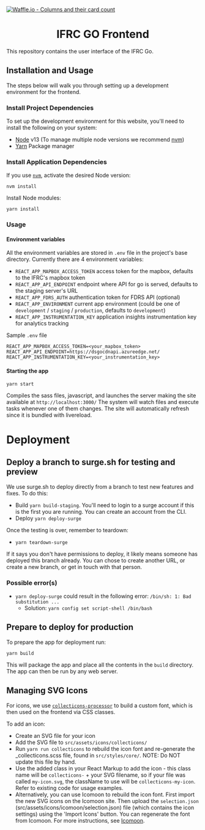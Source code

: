 [![Waffle.io - Columns and their card count](https://badge.waffle.io/IFRCGo/go-infrastructure.svg?columns=all)](https://waffle.io/IFRCGo/go-infrastructure)

<h1 align="center">IFRC GO Frontend</h1>

This repository contains the user interface of the IFRC Go.

## Installation and Usage
The steps below will walk you through setting up a development environment for the frontend.

### Install Project Dependencies
To set up the development environment for this website, you'll need to install the following on your system:

- [Node](http://nodejs.org/) v13 (To manage multiple node versions we recommend [nvm](https://github.com/creationix/nvm))
- [Yarn](https://yarnpkg.com/) Package manager

### Install Application Dependencies

If you use [`nvm`](https://github.com/creationix/nvm), activate the desired Node version:

```
nvm install
```

Install Node modules:

```
yarn install
```

### Usage

#### Environment variables
All the environment variables are stored in `.env` file in the project's base directory. Currently there are 4 environment variables:
- `REACT_APP_MAPBOX_ACCESS_TOKEN` access token for the mapbox, defaults to the IFRC's mapbox token
- `REACT_APP_API_ENDPOINT` endpoint where API for go is served, defaults to the staging server's URL
- `REACT_APP_FDRS_AUTH` authentication token for FDRS API (optional)
- `REACT_APP_ENVIRONMENT` current app environment (could be one of `development` / `staging` / `production`, defaults to `development`)
- `REACT_APP_INSTRUMENTATION_KEY` application insights instrumentation key for analytics tracking

Sample `.env` file
```
REACT_APP_MAPBOX_ACCESS_TOKEN=<your_mapbox_token>
REACT_APP_API_ENDPOINT=https://dsgocdnapi.azureedge.net/
REACT_APP_INSTRUMENTATION_KEY=<your_instrumentation_key>
```

#### Starting the app

```
yarn start
```
Compiles the sass files, javascript, and launches the server making the site available at `http://localhost:3000/`
The system will watch files and execute tasks whenever one of them changes.
The site will automatically refresh since it is bundled with livereload.

# Deployment

## Deploy a branch to surge.sh for testing and preview
We use surge.sh to deploy directly from a branch to test new features and fixes. To do this:
* Build `yarn build-staging`. You'll need to login to a surge account if this is the first you are running. You can create an account from the CLI.
* Deploy `yarn deploy-surge`

Once the testing is over, remember to teardown:
* `yarn teardown-surge`

If it says you don't have permissions to deploy, it likely means someone has deployed this branch already. You can chose to create another URL, or create a new branch, or get in touch with that person.

### Possible error(s)
* `yarn deploy-surge` could result in the following error: `/bin/sh: 1: Bad substitution ...`
  * Solution: `yarn config set script-shell /bin/bash`


## Prepare to deploy for production
To prepare the app for deployment run:

```
yarn build
```
This will package the app and place all the contents in the `build` directory.
The app can then be run by any web server.


## Managing SVG Icons

For icons, we use [`collecticons-processor`](https://github.com/developmentseed/collecticons-processor) to build a custom font, which is then used on the frontend via CSS classes.

To add an icon:

 - Create an SVG file for your icon
 - Add the SVG file to `src/assets/icons/collecticons/`
 - Run `yarn run collecticons` to rebuild the icon font and re-generate the _collecticons.scss file, found in `src/styles/core/`. NOTE: Do NOT update this file by hand.
 - Use the added class in your React Markup to add the icon - this class name will be `collecticons-` + your SVG filename, so if your file was called `my-icon.svg`, the className to use will be `collecticons-my-icon`. Refer to existing code for usage examples.
 - Alternatively, you can use Icomoon to rebuild the icon font. First import the new SVG icons on the Icomoon site. Then upload the `selection.json` (src/assets/icons/icomoon/selection.json) file (which contains the icon settings) using the 'Import Icons' button. You can regenerate the font from Icomoon. For more instructions, see [Icomoon](https://icomoon.io/#docs).
